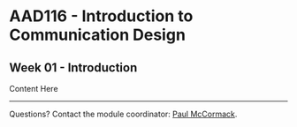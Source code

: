 AAD116 - Introduction to Communication Design
====================


Week 01 - Introduction
----------------------

Content Here


----

Questions? Contact the module coordinator: [Paul McCormack](mailto:p.mccormack@ulster.ac.uk?Subject=AAD116).
